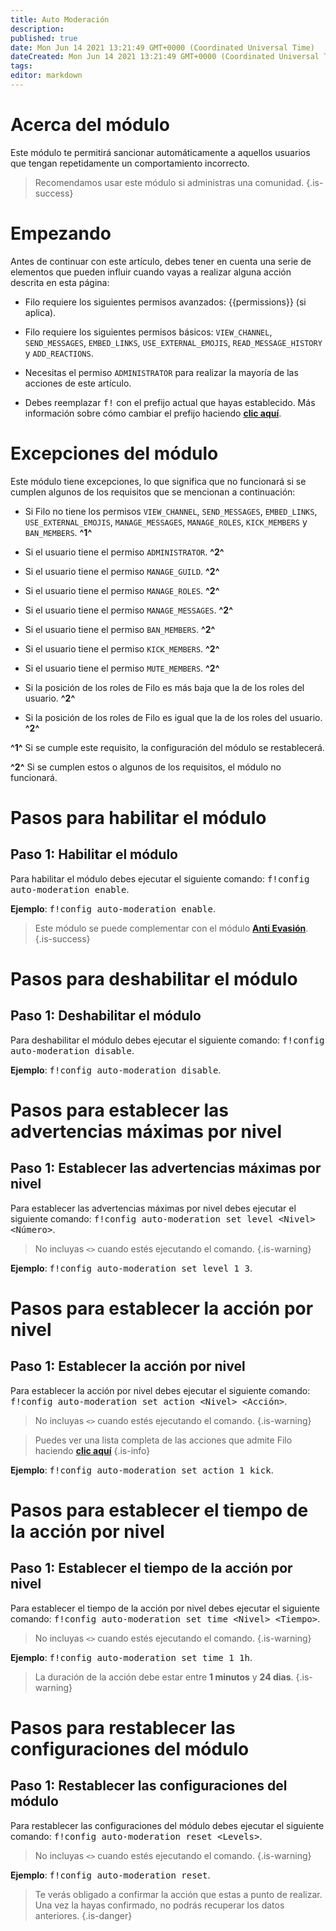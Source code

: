 ```yaml
---
title: Auto Moderación
description:
published: true
date: Mon Jun 14 2021 13:21:49 GMT+0000 (Coordinated Universal Time)
dateCreated: Mon Jun 14 2021 13:21:49 GMT+0000 (Coordinated Universal Time)
tags:
editor: markdown
---
```


# Acerca del módulo

Este módulo te permitirá sancionar automáticamente a aquellos usuarios que tengan repetidamente un comportamiento incorrecto.

> Recomendamos usar este módulo si administras una comunidad.
{.is-success}

# Empezando

Antes de continuar con este artículo, debes tener en cuenta una serie de elementos que pueden influir cuando vayas a realizar alguna acción descrita en esta página:

- Filo requiere los siguientes permisos avanzados: {{permissions}} (si aplica).

- Filo requiere los siguientes permisos básicos: ``VIEW_CHANNEL``, ``SEND_MESSAGES``, ``EMBED_LINKS``, ``USE_EXTERNAL_EMOJIS``, ``READ_MESSAGE_HISTORY`` y ``ADD_REACTIONS``.

- Necesitas el permiso ``ADMINISTRATOR`` para realizar la mayoría de las acciones de este artículo.

- Debes reemplazar <kbd>f!</kbd> con el prefijo actual que hayas establecido. Más información sobre cómo cambiar el prefijo haciendo **[clic aquí](https://wiki.filobot.xyz/es/modules/prefix)**.

# Excepciones del módulo

Este módulo tiene excepciones, lo que significa que no funcionará si se cumplen algunos de los requisitos que se mencionan a continuación:

- Si Filo no tiene los permisos ``VIEW_CHANNEL``, ``SEND_MESSAGES``, ``EMBED_LINKS``, ``USE_EXTERNAL_EMOJIS``, ``MANAGE_MESSAGES``, ``MANAGE_ROLES``, ``KICK_MEMBERS`` y ``BAN_MEMBERS``. **^1^**

- Si el usuario tiene el permiso ``ADMINISTRATOR``. **^2^**

- Si el usuario tiene el permiso ``MANAGE_GUILD``. **^2^**

- Si el usuario tiene el permiso ``MANAGE_ROLES``. **^2^**

- Si el usuario tiene el permiso ``MANAGE_MESSAGES``. **^2^**

- Si el usuario tiene el permiso ``BAN_MEMBERS``. **^2^**

- Si el usuario tiene el permiso ``KICK_MEMBERS``. **^2^**

- Si el usuario tiene el permiso ``MUTE_MEMBERS``. **^2^**

- Si la posición de los roles de Filo es más baja que la de los roles del usuario. **^2^**

- Si la posición de los roles de Filo es igual que la de los roles del usuario. **^2^**

**^1^** Si se cumple este requisito, la configuración del módulo se restablecerá.

**^2^** Si se cumplen estos o algunos de los requisitos, el módulo no funcionará.

# Pasos para habilitar el módulo

## **Paso 1**: Habilitar el módulo

Para habilitar el módulo debes ejecutar el siguiente comando: <kbd>f!config auto-moderation enable</kbd>.

**Ejemplo**: <kbd>f!config auto-moderation enable</kbd>.

> Este módulo se puede complementar con el módulo **[Anti Evasión](https://wiki.filobot.xyz/es/modules/anti-evasion)**.
{.is-success}

# Pasos para deshabilitar el módulo

## **Paso 1**: Deshabilitar el módulo

Para deshabilitar el módulo debes ejecutar el siguiente comando: <kbd>f!config auto-moderation disable</kbd>.

**Ejemplo**: <kbd>f!config auto-moderation disable</kbd>.

# Pasos para establecer las advertencias máximas por nivel

## **Paso 1**: Establecer las advertencias máximas por nivel

Para establecer las advertencias máximas por nivel debes ejecutar el siguiente comando: <kbd>f!config auto-moderation set level \<Nivel> \<Número></kbd>.

> No incluyas ``<>`` cuando estés ejecutando el comando.
{.is-warning}

**Ejemplo**: <kbd>f!config auto-moderation set level 1 3</kbd>.

# Pasos para establecer la acción por nivel

## **Paso 1**: Establecer la acción por nivel

Para establecer la acción por nivel debes ejecutar el siguiente comando: <kbd>f!config auto-moderation set action \<Nivel> \<Acción></kbd>.

> No incluyas ``<>`` cuando estés ejecutando el comando.
{.is-warning}

> Puedes ver una lista completa de las acciones que admite Filo haciendo **[clic aquí](https://wiki.filobot.xyz/es/modules/auto-moderation/actions)**
{.is-info}

**Ejemplo**: <kbd>f!config auto-moderation set action 1 kick</kbd>.

# Pasos para establecer el tiempo de la acción por nivel

## **Paso 1**: Establecer el tiempo de la acción por nivel

Para establecer el tiempo de la acción por nivel debes ejecutar el siguiente comando: <kbd>f!config auto-moderation set time \<Nivel> \<Tiempo></kbd>.

> No incluyas ``<>`` cuando estés ejecutando el comando.
{.is-warning}

**Ejemplo**: <kbd>f!config auto-moderation set time 1 1h</kbd>.

> La duración de la acción debe estar entre **1 minutos** y **24 dias**.
{.is-warning}

# Pasos para restablecer las configuraciones del módulo

## **Paso 1**: Restablecer las configuraciones del módulo

Para restablecer las configuraciones del módulo debes ejecutar el siguiente comando: <kbd>f!config auto-moderation reset \<Levels></kbd>.

> No incluyas ``<>`` cuando estés ejecutando el comando.
{.is-warning}

**Ejemplo**: <kbd>f!config auto-moderation reset</kbd>.

> Te verás obligado a confirmar la acción que estas a punto de realizar. Una vez la hayas confirmado, no podrás recuperar los datos anteriores.
{.is-danger}
